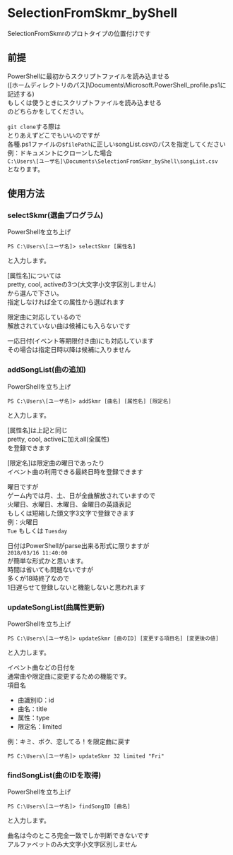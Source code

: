 # SelectionFromSkmr_byShell

SelectionFromSkmrのプロトタイプの位置付けです

## 前提

PowerShellに最初からスクリプトファイルを読み込ませる
<br>
([ホームディレクトリのパス]\Documents\Microsoft.PowerShell_profile.ps1に記述する)
<br>
もしくは使うときにスクリプトファイルを読み込ませる
<br>
のどちらかをしてください。

`git clone`する際は
<br>
とりあえずどこでもいいのですが
<br>
各種.ps1ファイルの`$filePath`に正しいsongList.csvのパスを指定してください
<br>
例：ドキュメントにクローンした場合
<br>
`C:\Users\[ユーザ名]\Documents\SelectionFromSkmr_byShell\songList.csv`
<br>
となります。

## 使用方法

### selectSkmr(選曲プログラム)

PowerShellを立ち上げ

``` PowerShell:WindowsPowerShell
PS C:\Users\[ユーザ名]> selectSkmr [属性名]
```

と入力します。

[属性名]については
<br>
pretty, cool, activeの3つ(大文字小文字区別しません)
<br>
から選んで下さい。
<br>
指定しなければ全ての属性から選ばれます

限定曲に対応しているので
<br>
解放されていない曲は候補にも入らないです

一応日付(イベント等期限付き曲)にも対応しています
<br>
その場合は指定日時以降は候補に入りません

### addSongList(曲の追加)

PowerShellを立ち上げ

``` PowerShell:WindowsPowerShell
PS C:\Users\[ユーザ名]> addSkmr [曲名] [属性名] [限定名]
```

と入力します。

[属性名]は上記と同じ
<br>
pretty, cool, activeに加えall(全属性)
<br>
を登録できます

[限定名]は限定曲の曜日であったり
<br>
イベント曲の利用できる最終日時を登録できます

曜日ですが
<br>
ゲーム内では月、土、日が全曲解放されていますので
<br>
火曜日、水曜日、木曜日、金曜日の英語表記
<br>
もしくは短縮した頭文字3文字で登録できます
<br>
例：火曜日
<br>
`Tue` もしくは `Tuesday`

日付はPowerShellがparse出来る形式に限りますが
<br>
`2018/03/16 11:40:00`
<br>
が簡単な形式かと思います。
<br>
時間は省いても問題ないですが
<br>
多くが18時終了なので
<br>
1日遅らせて登録しないと機能しないと思われます

### updateSongList(曲属性更新)

PowerShellを立ち上げ

``` PowerShell:WindowsPowerShell
PS C:\Users\[ユーザ名]> updateSkmr [曲のID] [変更する項目名] [変更後の値]
```

と入力します。

イベント曲などの日付を
<br>
通常曲や限定曲に変更するための機能です。
<br>
項目名

- 曲識別ID：id
- 曲名：title
- 属性：type
- 限定名：limited

例：キミ、ボク、恋してる！を限定曲に戻す
<br>

``` PowerShell:WindowsPowerShell
PS C:\Users\[ユーザ名]> updateSkmr 32 limited "Fri"
```

### findSongList(曲のIDを取得)

PowerShellを立ち上げ

``` PowerShell:WindowsPowerShell
PS C:\Users\[ユーザ名]> findSongID [曲名]
```

と入力します。

曲名は今のところ完全一致でしか判断できないです
<br>
アルファベットのみ大文字小文字区別しません


